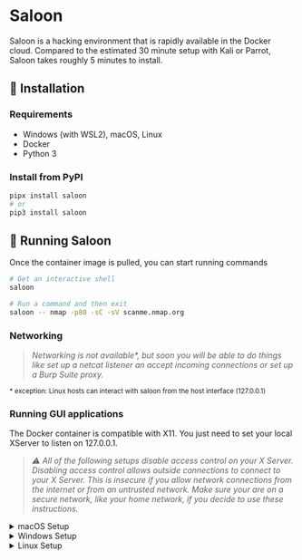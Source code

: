 # Saloon

Saloon is a hacking environment that is rapidly available in the Docker cloud. Compared to the estimated 30 minute setup with Kali or Parrot, Saloon takes roughly 5 minutes to install.

## 🚀 Installation

### Requirements

* Windows (with WSL2), macOS, Linux
* Docker
* Python 3

### Install from PyPI

```bash
pipx install saloon
# or
pip3 install saloon
```

## 🧨 Running Saloon

Once the container image is pulled, you can start running commands
```bash
# Get an interactive shell
saloon

# Run a command and then exit
saloon -- nmap -p80 -sC -sV scanme.nmap.org
```

### Networking

> *Networking is not available\*, but soon you will be able to do things like set up a netcat listener an accept incoming connections or set up a Burp Suite proxy.*

<small>* exception: Linux hosts can interact with saloon from the host interface (127.0.0.1)</small>

### Running GUI applications

The Docker container is compatible with X11. You just need to set your local XServer to listen on 127.0.0.1.

> *⚠️ All of the following setups disable access control on your X Server. Disabling access control allows outside connections to connect to your X Server. This is insecure if you allow network connections from the internet or from an untrusted network. Make sure your are on a secure network, like your home network, if you decide to use these instructions.*

<details>
  <summary>macOS Setup</summary>

  1. Install XQuartz
  ```bash
  brew install --cask xquartz
  ```
  2. Enable `XQuartz` > `Preferences` > `Security` > `Allow connections from network clients`
  3. Add your local IP as an xhost
  ```bash
  xhost + 127.0.0.1
  ```
  4. Test a GUI application
  ```bash
  saloon -- wireshark
  ```

</details>

<details>
  <summary>Windows Setup</summary>

  1. Install VcSrv
  ```powershell
  choco install -y vcxsrv
  ```
  2. Launch XLaunch from the start menu
  3. Accept all default settings, **checking** "Disable access control"
  4. If prompted, only allow access on Private networks
  5. Test a GUI application
  ```bash
  saloon -- wireshark
  ```

</details>

<details>
  <summary>Linux Setup</summary>

  Linux desktops usually already come with an X Server installed.

  1. Disable access control
  ```bash
  xhost +
  ```
  2. Test a GUI application
  ```bash
  saloon -- wireshark
  ```

</details>
